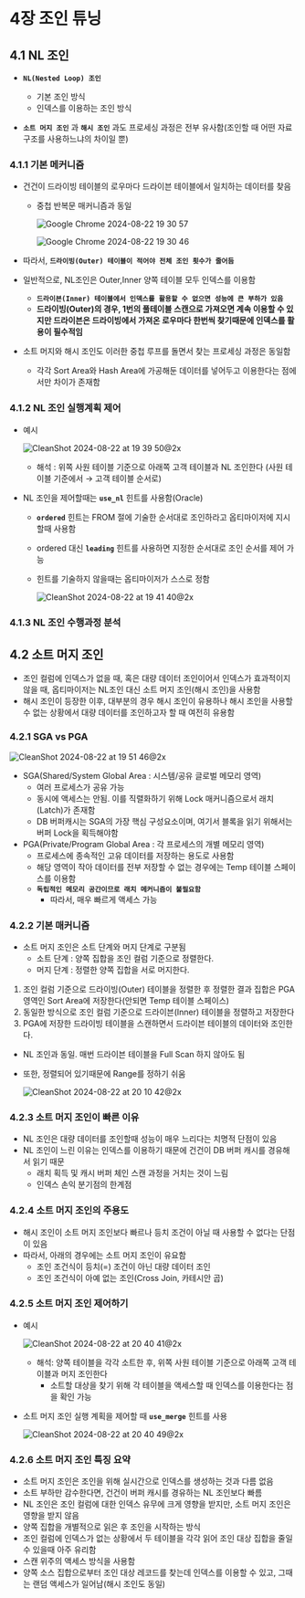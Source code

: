 # 4장 조인 튜닝
## 4.1 NL 조인
- **`NL(Nested Loop) 조인`**
  - 기본 조인 방식
  - 인덱스를 이용하는 조인 방식

- **`소트 머지 조인`** 과 **`해시 조인`** 과도 프로세싱 과정은 전부 유사함(조인할 때 어떤 자료구조를 사용하느냐의 차이일 뿐)

### 4.1.1 기본 메커니즘
- 건건이 드라이빙 테이블의 로우마다 드라이븐 테이블에서 일치하는 데이터를 찾음
  - 중첩 반복문 매커니즘과 동일

    ![Google Chrome 2024-08-22 19 30 57](https://github.com/user-attachments/assets/c42c04ff-c3ba-44e6-8c66-73089e2e3201)

    ![Google Chrome 2024-08-22 19 30 46](https://github.com/user-attachments/assets/512feb52-95f2-4d48-aed9-27c6dc8d287f)

- 따라서, **`드라이빙(Outer) 테이블이 적어야 전체 조인 횟수가 줄어듬`**
- 일반적으로, NL조인은 Outer,Inner 양쪽 테이블 모두 인덱스를 이용함
  - **`드라이븐(Inner) 테이블에서 인덱스를 활용할 수 없으면 성능에 큰 부하가 있음`**
  - **드라이빙(Outer)의 경우, 1번의 풀테이블 스캔으로 가져오면 계속 이용할 수 있지만 드라이븐은 드라이빙에서 가져온 로우마다 한번씩 찾기때문에 인덱스를 활용이 필수적임**

- 소트 머지와 해시 조인도 이러한 중첩 루프를 돌면서 찾는 프로세싱 과정은 동일함
  - 각각 Sort Area와 Hash Area에 가공해둔 데이터를 넣어두고 이용한다는 점에서만 차이가 존재함 

### 4.1.2 NL 조인 실행계획 제어
- 예시

  ![CleanShot 2024-08-22 at 19 39 50@2x](https://github.com/user-attachments/assets/2e3fb5b1-d3e8-4d96-b7f1-3a0db4e8f720)

  - 해석 : 위쪽 사원 테이블 기준으로 아래쪽 고객 테이블과 NL 조인한다 (사원 테이블 기준에서 → 고객 테이블 순서로)
 
- NL 조인을 제어할때는 **`use_nl`** 힌트를 사용함(Oracle)
  - **`ordered`** 힌트는 FROM 절에 기술한 순서대로 조인하라고 옵티마이저에 지시할때 사용함
  - ordered 대신 **`leading`** 힌트를 사용하면 지정한 순서대로 조인 순서를 제어 가능
  - 힌트를 기술하지 않을때는 옵티마이저가 스스로 정함

    ![CleanShot 2024-08-22 at 19 41 40@2x](https://github.com/user-attachments/assets/f7a1a0da-4c26-4944-8b18-59afb8d37029)

### 4.1.3 NL 조인 수행과정 분석

## 4.2 소트 머지 조인
- 조인 컬럼에 인덱스가 없을 때, 혹은 대량 데이터 조인이어서 인덱스가 효과적이지 않을 때, 옵티마이저는 NL조인 대신 소트 머지 조인(해시 조인)을 사용함
- 해시 조인이 등장한 이후, 대부분의 경우 해시 조인이 유용하나 해시 조인을 사용할 수 없는 상황에서 대량 데이터를 조인하고자 할 때 여전히 유용함

### 4.2.1 SGA vs PGA
![CleanShot 2024-08-22 at 19 51 46@2x](https://github.com/user-attachments/assets/3b0caaee-1cc0-4ee3-8167-fdf37a4393e9)

  - SGA(Shared/System Global Area : 시스템/공유 글로벌 메모리 영역)
    - 여러 프로세스가 공유 가능
    - 동시에 액세스는 안됨. 이를 직렬화하기 위해 Lock 매커니즘으로서 래치(Latch)가 존재함
    - DB 버퍼캐시는 SGA의 가장 핵심 구성요소이며, 여기서 블록을 읽기 위해서는 버퍼 Lock을 획득해야함
  - PGA(Private/Program Global Area : 각 프로세스의 개별 메모리 영역)
    - 프로세스에 종속적인 고유 데이터를 저장하는 용도로 사용함
    - 해당 영역이 작아 데이터를 전부 저장할 수 없는 경우에는 Temp 테이블 스페이스를 이용함
    - **`독립적인 메모리 공간이므로 래치 메커니즘이 불필요함`**
      - 따라서, 매우 빠르게 액세스 가능

### 4.2.2 기본 매커니즘
- 소트 머지 조인은 소트 단계와 머지 단계로 구분됨
  - 소트 단계 : 양쪽 집합을 조인 컬럼 기준으로 정렬한다.
  - 머지 단계 : 정렬한 양쪽 집합을 서로 머지한다.

1. 조인 컬럼 기준으로 드라이빙(Outer) 테이블을 정렬한 후 정렬한 결과 집합은 PGA영역인 Sort Area에 저장한다(안되면 Temp 테이블 스페이스)
2. 동일한 방식으로 조인 컬럼 기준으로 드라이븐(Inner) 테이블을 정렬하고 저장한다
3. PGA에 저장한 드라이빙 테이블을 스캔하면서 드라이븐 테이블의 데이터와 조인한다.
  - NL 조인과 동일. 매번 드라이븐 테이블을 Full Scan 하지 않아도 됨
  - 또한, 정렬되어 있기때문에 Range를 정하기 쉬움

    ![CleanShot 2024-08-22 at 20 10 42@2x](https://github.com/user-attachments/assets/5d7a73d7-1157-4a4a-9def-831e252a3af9)

### 4.2.3 소트 머지 조인이 빠른 이유
- NL 조인은 대량 데이터를 조인할때 성능이 매우 느리다는 치명적 단점이 있음
- NL 조인이 느린 이유는 인덱스를 이용하기 때문에 건건이 DB 버퍼 캐시를 경유해서 읽기 때문
  - 래치 획득 및 캐시 버퍼 체인 스캔 과정을 거치는 것이 느림
  - 인덱스 손익 분기점의 한계점

### 4.2.4 소트 머지 조인의 주용도
- 해시 조인이 소트 머지 조인보다 빠르나 등치 조건이 아닐 때 사용할 수 없다는 단점이 있음
- 따라서, 아래의 경우에는 소트 머지 조인이 유요함
  - 조인 조건식이 등치(=) 조건이 아닌 대량 데이터 조인
  - 조인 조건식이 아예 없는 조인(Cross Join, 카테시안 곱)

### 4.2.5 소트 머지 조인 제어하기
- 예시

  ![CleanShot 2024-08-22 at 20 40 41@2x](https://github.com/user-attachments/assets/eb03f75e-8cbe-40d6-8fd7-c7e8d49e71c7)

  - 해석: 양쪽 테이블을 각각 소트한 후, 위쪽 사원 테이블 기준으로 아래쪽 고객 테이블과 머지 조인한다
    - 소트할 대상을 찾기 위해 각 테이블을 액세스할 때 인덱스를 이용한다는 점을 확인 가능   

- 소트 머지 조인 실행 계획을 제어할 때 **`use_merge`** 힌트를 사용 

  ![CleanShot 2024-08-22 at 20 40 49@2x](https://github.com/user-attachments/assets/c7be8b52-6a21-481b-ae24-caad0877fe19)

### 4.2.6 소트 머지 조인 특징 요약
- 소트 머지 조인은 조인을 위해 실시간으로 인덱스를 생성하는 것과 다름 없음
- 소트 부하만 감수한다면, 건건이 버퍼 캐시를 경유하는 NL 조인보다 빠름
- NL 조인은 조인 컬럼에 대한 인덱스 유무에 크게 영향을 받지만, 소트 머지 조인은 영향을 받지 않음
- 양쪽 집합을 개별적으로 읽은 후 조인을 시작하는 방식
- 조인 컬럼에 인덱스가 없는 상황에서 두 테이블을 각각 읽어 조인 대상 집합을 줄일 수 있을때 아주 유리함
- 스캔 위주의 액세스 방식을 사용함
- 양쪽 소스 집합으로부터 조인 대상 레코드를 찾는데 인덱스를 이용할 수 있고, 그때는 랜덤 액세스가 일어남(해시 조인도 동일)

